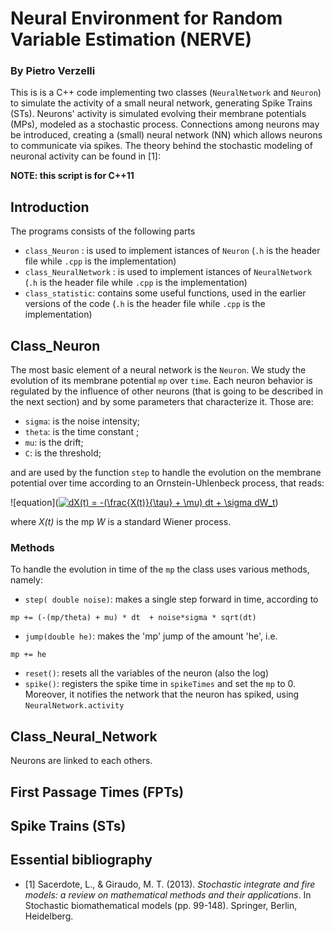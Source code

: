 # Neural Environment for Random Variable Estimation (NERVE)

### By Pietro Verzelli


This is is a C++ code implementing two classes (`NeuralNetwork` and `Neuron`) to simulate the activity of a small neural network, generating Spike Trains (STs). Neurons' activity is simulated evolving their membrane potentials (MPs), modeled as a stochastic process. Connections among neurons may be introduced, creating a (small) neural network (NN) which allows neurons to communicate via spikes. The theory behind the stochastic modeling of neuronal activity can be found in [1]:


**NOTE: this script is for C++11**

## Introduction

The programs consists of the following parts

- `class_Neuron` : is used to implement istances of `Neuron` (`.h` is the header file while `.cpp` is the implementation)
- `class_NeuralNetwork` : is used to implement istances of `NeuralNetwork` (`.h` is the header file while `.cpp` is the implementation)
- `class_statistic`: contains some useful functions, used in the earlier versions of the code (`.h` is the header file while `.cpp` is the implementation)

## Class_Neuron

The most basic element of a neural network is the `Neuron`. We study the evolution of its membrane potential `mp` over `time`. Each neuron behavior is regulated by the influence of other neurons (that is going to be described in the next section) and by some parameters that characterize it. Those are:

* `sigma`: is the noise intensity;
* `theta`: is the time constant ;
* `mu`: is the drift;
* `C`: is the threshold;
 

and are used by the function `step` to handle the evolution on the membrane potential over time according to an Ornstein-Uhlenbeck process, that reads:

![equation](<a href="http://www.codecogs.com/eqnedit.php?latex=dX(t)&space;=&space;-(\frac{X(t)}{\tau}&space;&plus;&space;\mu)&space;dt&space;&plus;&space;\sigma&space;dW_t" target="_blank"><img src="http://latex.codecogs.com/gif.latex?dX(t)&space;=&space;-(\frac{X(t)}{\tau}&space;&plus;&space;\mu)&space;dt&space;&plus;&space;\sigma&space;dW_t" title="dX(t) = -(\frac{X(t)}{\tau} + \mu) dt + \sigma dW_t" /></a>)

where *X(t)* is the mp *W* is a standard Wiener process.

### Methods
To handle the evolution in time of the `mp` the class uses various methods, namely:

* `step( double noise)`: makes a single step forward in time, according to 
```
mp += (-(mp/theta) + mu) * dt  + noise*sigma * sqrt(dt)
```

* `jump(double he)`: makes the 'mp' jump of the amount 'he', i.e. 
```
mp += he 
``` 
* `reset()`: resets all the variables of the neuron (also the log)
* `spike()`: registers the spike time in `spikeTimes` and set the `mp` to 0. Moreover, it notifies the network that the neuron has spiked, using `NeuralNetwork.activity`


## Class_Neural_Network

Neurons are linked to each others.


## First Passage Times (FPTs)


## Spike Trains (STs)


## Essential bibliography

* [1] Sacerdote, L., & Giraudo, M. T. (2013). *Stochastic integrate and fire models: a review on mathematical methods and their applications*. In Stochastic biomathematical models (pp. 99-148). Springer, Berlin, Heidelberg.

